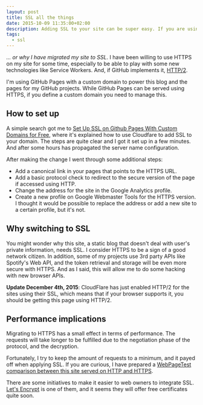 ```yaml
---
layout: post
title: SSL all the things
date: 2015-10-09 11:35:00+02:00
description: Adding SSL to your site can be super easy. If you are using GitHub Pages with a custom domain, read this.
tags:
  - ssl
---
```

_... or why I have migrated my site to SSL_. I have been willing to use HTTPS on my site for some time, especially to be able to play with some new technologies like Service Workers. And, if GitHub implements it, [HTTP/2](https://en.wikipedia.org/wiki/HTTP/2#Encryption).

I'm using GitHub Pages with a custom domain to power this blog and the pages for my GitHub projects. While GitHub Pages can be served using HTTPS, if you define a custom domain you need to manage this.

## How to set up
A simple search got me to [Set Up SSL on Github Pages With Custom Domains for Free](https://sheharyar.me/blog/free-ssl-for-github-pages-with-custom-domains/), where it's explained how to use Cloudfare to add SSL to your domain. The steps are quite clear and I got it set up in a few minutes. And after some hours has propagated the server name configuration.

After making the change I went through some additional steps:

- Add a canonical link in your pages that points to the HTTPS URL.
- Add a basic protocol check to redirect to the secure version of the page if accessed using HTTP.
- Change the address for the site in the Google Analytics profile.
- Create a new profile on Google Webmaster Tools for the HTTPS version. I thought it would be possible to replace the address or add a new site to a certain profile, but it's not.

## Why switching to SSL
You might wonder why this site, a static blog that doesn't deal with user's private information, needs SSL. I consider HTTPS to be a sign of a good network citizen. In addition, some of my projects use 3rd party APIs like Spotify's Web API, and the token retrieval and storage will be even more secure with HTTPS. And as I said, this will allow me to do some hacking with new browser APIs.

**Update December 4th, 2015**: CloudFlare has just enabled HTTP/2 for the sites using their SSL, which means that if your browser supports it, you should be getting this page using HTTP/2.

## Performance implications
Migrating to HTTPS has a small effect in terms of performance. The requests will take longer to be fulfilled due to the negotiation phase of the protocol, and the decryption.

Fortunately, I try to keep the amount of requests to a minimum, and it payed off when applying SSL. If you are curious, I have prepared a [WebPageTest comparison between this site served on HTTP and HTTPS](http://www.webpagetest.org/video/compare.php?tests=151009_JQ_F73,151009_JT_F76).

There are some initiatives to make it easier to web owners to integrate SSL. [Let's Encrypt](https://letsencrypt.org/) is one of them, and it seems they will offer free certificates quite soon.
